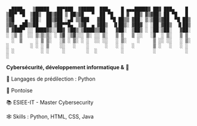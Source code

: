 ```
 ▄████▄   ▒█████   ██▀███  ▓█████  ███▄    █ ▄▄▄█████▓ ██▓ ███▄    █ 
▒██▀ ▀█  ▒██▒  ██▒▓██ ▒ ██▒▓█   ▀  ██ ▀█   █ ▓  ██▒ ▓▒▓██▒ ██ ▀█   █ 
▒▓█    ▄ ▒██░  ██▒▓██ ░▄█ ▒▒███   ▓██  ▀█ ██▒▒ ▓██░ ▒░▒██▒▓██  ▀█ ██▒
▒▓▓▄ ▄██▒▒██   ██░▒██▀▀█▄  ▒▓█  ▄ ▓██▒  ▐▌██▒░ ▓██▓ ░ ░██░▓██▒  ▐▌██▒
▒ ▓███▀ ░░ ████▓▒░░██▓ ▒██▒░▒████▒▒██░   ▓██░  ▒██▒ ░ ░██░▒██░   ▓██░
░ ░▒ ▒  ░░ ▒░▒░▒░ ░ ▒▓ ░▒▓░░░ ▒░ ░░ ▒░   ▒ ▒   ▒ ░░   ░▓  ░ ▒░   ▒ ▒ 
  ░  ▒     ░ ▒ ▒░   ░▒ ░ ▒░ ░ ░  ░░ ░░   ░ ▒░    ░     ▒ ░░ ░░   ░ ▒░
░        ░ ░ ░ ▒    ░░   ░    ░      ░   ░ ░   ░       ▒ ░   ░   ░ ░ 
░ ░          ░ ░     ░        ░  ░         ░           ░           ░ 
░                                                                    
```

**Cybersécurité, développement informatique &** 🦇

🐍 Langages de prédilection : Python

📍 Pontoise

📚 ESIEE-IT - Master Cybersecurity

🕸 Skills : Python, HTML, CSS, Java



